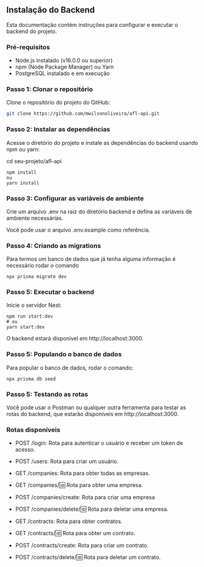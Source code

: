 ## Instalação do Backend

Esta documentação contém instruções para configurar e executar o backend do projeto.

### Pré-requisitos

- Node.js instalado (v16.0.0 ou superior)
- npm (Node Package Manager) ou Yarn
- PostgreSQL instalado e em execução

### Passo 1: Clonar o repositório

Clone o repositório do projeto do GitHub:

```bash
git clone https://github.com/mwilsonoliveira/afl-api.git
```

### Passo 2: Instalar as dependências

Acesse o diretório do projeto e instale as dependências do backend usando npm ou yarn:

cd seu-projeto/afl-api

```
npm install
ou
yarn install
```

### Passo 3: Configurar as variáveis de ambiente

Crie um arquivo .env na raiz do diretório backend e defina as variáveis de ambiente necessárias.

Você pode usar o arquivo .env.example como referência.

### Passo 4: Criando as migrations

Para termos um banco de dados que já tenha alguma informação é necessário rodar o comando

```
npx prisma migrate dev
```

### Passo 5: Executar o backend

Inicie o servidor Nest:

```
npm run start:dev
# ou
yarn start:dev
```

O backend estará disponível em http://localhost:3000.

### Passo 5: Populando o banco de dados

Para popular o banco de dados, rodar o comando:

```
npx prisma db seed
```

### Passo 5: Testando as rotas

Você pode usar o Postman ou qualquer outra ferramenta para testar as rotas do backend, que estarão disponíveis em http://localhost:3000.

### Rotas disponíveis

- POST /login: Rota para autenticar o usuário e receber um token de acesso.
- POST /users: Rota para criar um usuário.

- GET /companies: Rota para obter todas as empresas.
- GET /companies/:id: Rota para obter uma empresa.
- POST /companies/create: Rota para criar uma empresa
- POST /companies/delete/:id: Rota para deletar uma empresa.

- GET /contracts: Rota para obter contratos.
- GET /contracts/:id: Rota para obter um contrato.
- POST /contracts/create: Rota para criar um contrato.
- POST /contracts/delete/:id: Rota para deletar um contrato.
